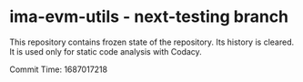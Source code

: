 # ima-evm-utils - next-testing branch

This repository contains frozen state of the repository.
Its history is cleared. It is used only for static code
analysis with Codacy.

Commit Time: 1687017218